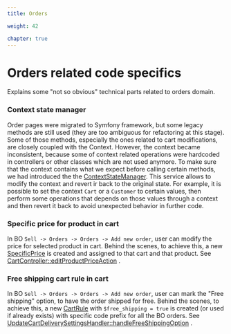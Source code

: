 ```yaml
---
title: Orders

weight: 42

chapter: true
---
```


# Orders related code specifics

Explains some "not so obvious" technical parts related to orders domain.

### Context state manager

Order pages were migrated to Symfony framework, but some legacy methods are still used (they are too ambiguous for
refactoring at this stage). Some of those methods, especially the ones related to cart modifications, are closely
coupled with the Context. However, the context became inconsistent, because some of context related operations were
hardcoded in controllers or other classes which are not used anymore. To make sure that the context contains what we
expect before calling certain methods, we had introduced the
the [ContextStateManager](https://github.com/PrestaShop/PrestaShop/blob/1.7.8.x/src/Adapter/ContextStateManager.php).
This service allows to modify the context and revert ir back to the original state. For example, it is possible to set
the context `Cart` or a `Customer` to certain values, then perform some operations that depends on those values through a
context and then revert it back to avoid unexpected behavior in further code.

### Specific price for product in cart

In BO `Sell -> Orders -> Orders -> Add new order`, user can modify the price for selected product in cart. Behind the
scenes, to achieve this, a
new [SpecificPrice](https://github.com/PrestaShop/PrestaShop/blob/1.7.8.x/classes/SpecificPrice.php) is created and
assigned to that cart and that product.
See [CartController::editProductPriceAction](https://github.com/PrestaShop/PrestaShop/blob/1.7.8.x/src/PrestaShopBundle/Controller/Admin/Sell/Order/CartController.php)
.

### Free shipping cart rule in cart

In BO `Sell -> Orders -> Orders -> Add new order`, user can mark the "Free shipping" option, to have the order shipped
for free. Behind the scenes, to achieve this, a
new [CartRule](https://github.com/PrestaShop/PrestaShop/blob/1.7.8.x/classes/CartRule.php) with `$free_shipping = true`
is created (or used if already exists) with specific code prefix for all the BO orders.
See [UpdateCartDeliverySettingsHandler::handleFreeShippingOption](https://github.com/PrestaShop/PrestaShop/blob/1.7.8.x/src/Adapter/Cart/CommandHandler/UpdateCartDeliverySettingsHandler.php)
.
